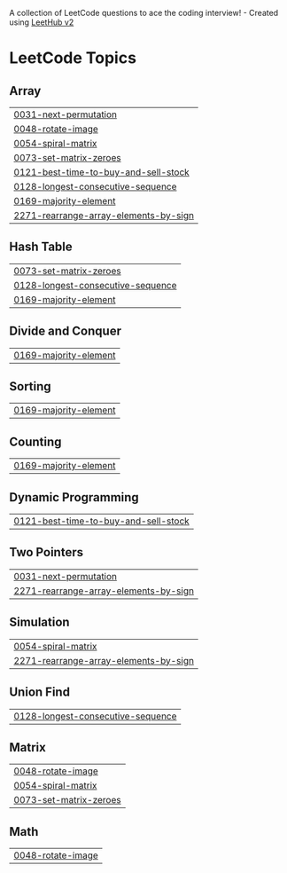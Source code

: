 A collection of LeetCode questions to ace the coding interview! - Created using [LeetHub v2](https://github.com/arunbhardwaj/LeetHub-2.0)
<!---LeetCode Topics Start-->
# LeetCode Topics
## Array
|  |
| ------- |
| [0031-next-permutation](https://github.com/gokulakrishnan-1/DSA-Practice/tree/master/0031-next-permutation) |
| [0048-rotate-image](https://github.com/gokulakrishnan-1/DSA-Practice/tree/master/0048-rotate-image) |
| [0054-spiral-matrix](https://github.com/gokulakrishnan-1/DSA-Practice/tree/master/0054-spiral-matrix) |
| [0073-set-matrix-zeroes](https://github.com/gokulakrishnan-1/DSA-Practice/tree/master/0073-set-matrix-zeroes) |
| [0121-best-time-to-buy-and-sell-stock](https://github.com/gokulakrishnan-1/DSA-Practice/tree/master/0121-best-time-to-buy-and-sell-stock) |
| [0128-longest-consecutive-sequence](https://github.com/gokulakrishnan-1/DSA-Practice/tree/master/0128-longest-consecutive-sequence) |
| [0169-majority-element](https://github.com/gokulakrishnan-1/DSA-Practice/tree/master/0169-majority-element) |
| [2271-rearrange-array-elements-by-sign](https://github.com/gokulakrishnan-1/DSA-Practice/tree/master/2271-rearrange-array-elements-by-sign) |
## Hash Table
|  |
| ------- |
| [0073-set-matrix-zeroes](https://github.com/gokulakrishnan-1/DSA-Practice/tree/master/0073-set-matrix-zeroes) |
| [0128-longest-consecutive-sequence](https://github.com/gokulakrishnan-1/DSA-Practice/tree/master/0128-longest-consecutive-sequence) |
| [0169-majority-element](https://github.com/gokulakrishnan-1/DSA-Practice/tree/master/0169-majority-element) |
## Divide and Conquer
|  |
| ------- |
| [0169-majority-element](https://github.com/gokulakrishnan-1/DSA-Practice/tree/master/0169-majority-element) |
## Sorting
|  |
| ------- |
| [0169-majority-element](https://github.com/gokulakrishnan-1/DSA-Practice/tree/master/0169-majority-element) |
## Counting
|  |
| ------- |
| [0169-majority-element](https://github.com/gokulakrishnan-1/DSA-Practice/tree/master/0169-majority-element) |
## Dynamic Programming
|  |
| ------- |
| [0121-best-time-to-buy-and-sell-stock](https://github.com/gokulakrishnan-1/DSA-Practice/tree/master/0121-best-time-to-buy-and-sell-stock) |
## Two Pointers
|  |
| ------- |
| [0031-next-permutation](https://github.com/gokulakrishnan-1/DSA-Practice/tree/master/0031-next-permutation) |
| [2271-rearrange-array-elements-by-sign](https://github.com/gokulakrishnan-1/DSA-Practice/tree/master/2271-rearrange-array-elements-by-sign) |
## Simulation
|  |
| ------- |
| [0054-spiral-matrix](https://github.com/gokulakrishnan-1/DSA-Practice/tree/master/0054-spiral-matrix) |
| [2271-rearrange-array-elements-by-sign](https://github.com/gokulakrishnan-1/DSA-Practice/tree/master/2271-rearrange-array-elements-by-sign) |
## Union Find
|  |
| ------- |
| [0128-longest-consecutive-sequence](https://github.com/gokulakrishnan-1/DSA-Practice/tree/master/0128-longest-consecutive-sequence) |
## Matrix
|  |
| ------- |
| [0048-rotate-image](https://github.com/gokulakrishnan-1/DSA-Practice/tree/master/0048-rotate-image) |
| [0054-spiral-matrix](https://github.com/gokulakrishnan-1/DSA-Practice/tree/master/0054-spiral-matrix) |
| [0073-set-matrix-zeroes](https://github.com/gokulakrishnan-1/DSA-Practice/tree/master/0073-set-matrix-zeroes) |
## Math
|  |
| ------- |
| [0048-rotate-image](https://github.com/gokulakrishnan-1/DSA-Practice/tree/master/0048-rotate-image) |
<!---LeetCode Topics End-->